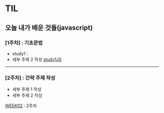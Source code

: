 # TIL
오늘 내가 배운 것들(javascript)   
---------------------------------------
### [1주차] : 기초문법
- study1 : 
- 세부 주제 2 작성
[study1JS](study1JS.js)

---------------------------------------
### [2주차] : 간략 주제 작성
- 세부 주제 1 작성
- 세부 주제 2 작성

[WEEK02](https://github.com/limeunseop/TIL-Template/blob/master/WEEK02.md) : 2주차

